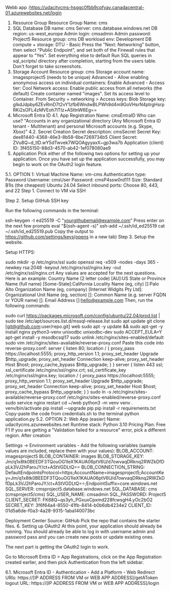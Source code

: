 Webb app :https://udacitycms-hsggc0fbb9cpfyav.canadacentral-01.azurewebsites.net/login

1. Resource Group
Resource Group Name: cms
2. SQL Database
DB name: cms
Server: cms.database.windows.net
DB region: us-west_europe
Admin login: cmsadmin
Admin password: Project5
Resource group: cms
DB workload env: Development
DB compute + storage: DTU - Basic
Press the "Next: Networking" button, then select "Public Endpoint", and set both of the Firewall rules that appear to "Yes".
Set everything else to default
Run SQL queries in sql_scripts/ directory after completion, starting from the users table. Don't forget to take screenshots.
3. Storage Account
Resource group: cms
Storage account name: imagesproject5 (needs to be unique)
Advanced - Allow enabling anonymous access on individual containers: Enable
Advanced - Access tier: Cool
Network access: Enable public access from all networks (the default)
Create container named "images". Set its access level to Container.
From Security + networking > Access keys:
Blob Storage key: gIkdJdpby6ZEvRmD7t2vY1zfb6WndwBLPWh9d4m9GoVHsrN4ptrgHsrpRKi2sOFL4zMVEoh7lTIz+ASttnW6Eg==
4. Microsoft Entra ID
4.1. App Registration
Name: cmsEntraID
Who can use? "Accounts in any organizational directory (Any Microsoft Entra ID tenant - Multitenant) and personal Microsoft accounts (e.g. Skype, Xbox)"
4.2. Secret Creation
Secret description: cmsSecret
Secret Key: dee81440-4368-46e3-8b58-6be7269734b5
Client Secret: ZVu8Q~d_tlD.wY5dTwvek7WQOAgyyaxX~gp3wa7b
Application (client) ID: 3f455150-88d3-4570-ab42-1ef078080ae9
5. Application
Pick either of the following two options for setting up your application. Once you have set up the application successfully, you may begin to work on the OAuth2 login feature.

5.1. OPTION 1: Virtual Machine
Name: vm-cms
Authentication type: Password
Username: cmsUser
Password: cmsP4ssw0rd111
Size: Standard B1ls (the cheapest)
Ubuntu 24.04
Select inbound ports: Choose 80, 443, and 22
Step 1. Connect to VM via SSH

Step 2. Setup GitHub SSH key

Run the following commands in the terminal:

ssh-keygen -t ed25519 -C "yourgithubemail@example.com"
Press enter on the next few prompts
eval "$(ssh-agent -s)"
ssh-add ~/.ssh/id_ed25519
cat ~/.ssh/id_ed25519.pub
Copy the output to https://github.com/settings/keys(opens in a new tab)
Step 3. Setup the website.

Setup HTTPS:

sudo mkdir -p /etc/nginx/ssl
sudo openssl req -x509 -nodes -days 365 -newkey rsa:2048 -keyout /etc/nginx/ssl/nginx.key -out /etc/nginx/ssl/nginx.crt
Any values are accepted for the next questions. Here is an example:
Country Name (2 letter code) [AU]:US
State or Province Name (full name) [Some-State]:California
Locality Name (eg, city) []:Palo Alto
Organization Name (eg, company) [Internet Widgits Pty Ltd]:
Organizational Unit Name (eg, section) []:
Common Name (e.g. server FQDN or YOUR name) []:
Email Address []:hello@example.com
Then, run the following commands:

sudo curl https://packages.microsoft.com/config/ubuntu/22.04/prod.list | sudo tee /etc/apt/sources.list.d/mssql-release.list
sudo apt update
git clone [git@github.com:user/repo.git] web
sudo apt -y update && sudo apt-get -y install nginx python3-venv unixodbc unixodbc-dev
sudo ACCEPT_EULA=Y apt-get install -y msodbcsql17
sudo unlink /etc/nginx/sites-enabled/default
sudo vim /etc/nginx/sites-available/reverse-proxy.conf
Paste this code into reverse-proxy.conf:
server {
  listen 80;
  location / {
    proxy_pass https://localhost:5555;
    proxy_http_version 1.1;
    proxy_set_header Upgrade $http_upgrade;
    proxy_set_header Connection keep-alive;
    proxy_set_header Host $host;
    proxy_cache_bypass $http_upgrade;
  }
}
server {
  listen 443 ssl;
  ssl_certificate /etc/nginx/ssl/nginx.crt;
  ssl_certificate_key /etc/nginx/ssl/nginx.key;
  location / {
    proxy_pass https://localhost:5555;
    proxy_http_version 1.1;
    proxy_set_header Upgrade $http_upgrade;
    proxy_set_header Connection keep-alive;
    proxy_set_header Host $host;
    proxy_cache_bypass $http_upgrade;
  }
}
sudo ln -s /etc/nginx/sites-available/reverse-proxy.conf /etc/nginx/sites-enabled/reverse-proxy.conf
sudo service nginx restart
cd ~/web
python3 -m venv venv
. venv/bin/activate
pip install --upgrade pip
pip install -r requirements.txt
Copy-paste the code from credentials.sh to the terminal
python application.py
5.2. OPTION 2: Web App (easier)
Name: udacitycms.azurewebsites.net
Runtime stack: Python 3.10
Pricing Plan: Free F1
If you are getting a "Validation failed for a resource" error, pick a different region.
After creation:

Settings -> Environment variables - Add the following variables (sample values are included, replace them with your values):
BLOB_ACCOUNT: imagesproject5
BLOB_CONTAINER: images
BLOB_STORAGE_KEY: Jm/q1x8tk0BEEDF3TQouOG1IeX1KAUA06ptV6U/d7owvaqDRknq2RWZkDfDpLk3VJ2hParoJY/ct+AStVGDLtQ==
BLOB_CONNECTION_STRING: DefaultEndpointsProtocol=https;AccountName=imagesproject5;AccountKey=Jm/q1x8tk0BEEDF3TQouOG1IeX1KAUA06ptV6U/d7owvaqDRknq2RWZkDfDpLk3VJ2hParoJY/ct+AStVGDLtQ==;EndpointSuffix=core.windows.net
SQL_SERVER: cmsproject5.database.windows.net
SQL_DATABASE: cms (cmsproject5/cms)
SQL_USER_NAME: cmsadmin
SQL_PASSWORD: Project5
CLIENT_SECRET: FK68Q~qs3yh_PGxuxCpxmd228fcwsgH4.yOc2bO2
SECRET_KEY: 3f6f64a4-8550-41fb-8414-b0b6db4234e2
CLIENT_ID: 01d5a6de-f0a3-4a28-9315-1aba140073bc



Deployment Center
Source: GitHub
Pick the repo that contains the starter files.
6. Setting up OAuth2
At this point, your application should already be running. You should already be able to log in with username admin and password pass and you can create new posts or update existing ones.

The next part is getting the OAuth2 login to work.

Go to Microsoft Entra ID > App Registrations, click on the App Registration created earlier, and then pick Authentication from the left sidebar.

6.1. Microsoft Entra ID - Authentication - Add a Platform - Web
Redirect URIs: https://[IP ADDRESS FROM VM or WEB APP ADDRESS]/getAToken
logout URL: https://[IP ADDRESS FROM VM or WEB APP ADDRESS]/login
